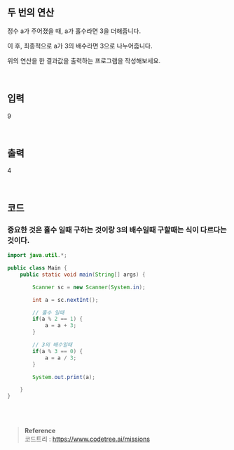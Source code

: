 ## 두 번의 연산

정수 a가 주어졌을 때, a가 홀수라면 3을 더해줍니다.

이 후, 최종적으로 a가 3의 배수라면 3으로 나누어줍니다.

위의 연산을 한 결과값을 출력하는 프로그램을 작성해보세요.

<br/>

## 입력

9

<br/>

## 출력

4

<br/>

## 코드

### 중요한 것은 홀수 일때 구하는 것이랑 3의 배수일때 구할때는 식이 다르다는 것이다.


```java
import java.util.*;

public class Main {
    public static void main(String[] args) {

        Scanner sc = new Scanner(System.in);

        int a = sc.nextInt();

        // 홀수 일때
        if(a % 2 == 1) {
            a = a + 3;
        }

        // 3의 배수일때
        if(a % 3 == 0) {
            a = a / 3;
        }

        System.out.print(a);

    }
}
```


<br/><br/>

>**Reference** 
> <br/>
코드트리 : https://www.codetree.ai/missions